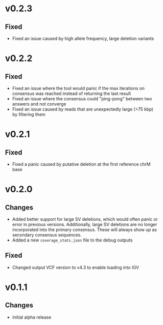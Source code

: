 # v0.2.3
## Fixed
- Fixed an issue caused by high allele frequency, large deletion variants

# v0.2.2
## Fixed
- Fixed an issue where the tool would panic if the max iterations on consensus was reached instead of returning the last result
- Fixed an issue where the consensus could "ping-pong" between two answers and not converge
- Fixed an issue caused by reads that are unexpectedly large (>75 kbp) by filtering them

# v0.2.1
## Fixed
- Fixed a panic caused by putative deletion at the first reference chrM base

# v0.2.0
## Changes
- Added better support for large SV deletions, which would often panic or error in previous versions. Additionally, large SV deletions are no longer incorporated into the primary consensus. These will always show up as secondary consensus sequences.
- Added a new `coverage_stats.json` file to the debug outputs

## Fixed
- Changed output VCF version to v4.3 to enable loading into IGV

# v0.1.1
## Changes
- Initial alpha release
